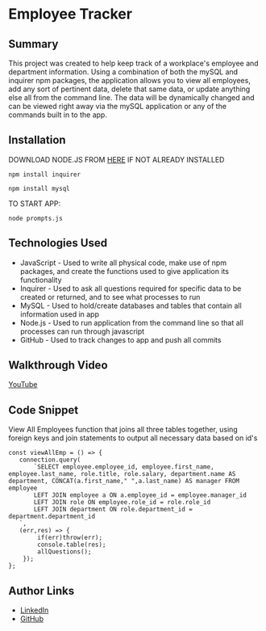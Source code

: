 # Employee Tracker

## Summary 
This project was created to help keep track of a workplace's employee and department information.  Using a combination of both the mySQL and inquirer npm packages, the application allows you to view all employees, add any sort of pertinent data, delete that same data, or update anything else all from the command line. The data will be dynamically changed and can be viewed right away via the mySQL application or any of the commands built in to the app.

## Installation
DOWNLOAD NODE.JS FROM [HERE](https://nodejs.dev/download) IF NOT ALREADY INSTALLED
```
npm install inquirer
```
```
npm install mysql
```
TO START APP:
```
node prompts.js
```

## Technologies Used
- JavaScript - Used to write all physical code, make use of npm packages, and create the functions used to give application its functionality
- Inquirer - Used to ask all questions required for specific data to be created or returned, and to see what processes to run
- MySQL - Used to hold/create databases and tables that contain all information used in app
- Node.js - Used to run application from the command line so that all processes can run through javascript
- GitHub - Used to track changes to app and push all commits

## Walkthrough Video
[YouTube](https://www.youtube.com/watch?v=FMF3f31wSOg&ab_channel=markosanchez)

## Code Snippet
View All Employees function that joins all three tables together, using foreign keys and join statements to output all necessary data based on id's
```
const viewAllEmp = () => {
   connection.query(
       `SELECT employee.employee_id, employee.first_name, employee.last_name, role.title, role.salary, department.name AS department, CONCAT(a.first_name," ",a.last_name) AS manager FROM employee 
       LEFT JOIN employee a ON a.employee_id = employee.manager_id
       LEFT JOIN role ON employee.role_id = role.role_id 
       LEFT JOIN department ON role.department_id = department.department_id 
   `,
   (err,res) => {
        if(err)throw(err);
        console.table(res);
        allQuestions();
    });
};
```

## Author Links
- [LinkedIn](https://www.linkedin.com/in/marko-sanchez-800)
- [GitHub](https://github.com/markosanchez800)
